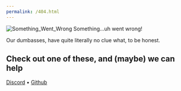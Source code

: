 ```yaml
---
permalink: /404.html
---
```


![Something_Went_Wrong](https://lh3.googleusercontent.com/dGI8g2UEQYaUjia1_PXLWJXE4xM8nUDsgDP2j_1uevEiMge37GQ9dmQCkCewhCpvBAYw_f7LYSsI3dgfoynFc7Sj6okvBElj7xrhiKgSVwAS47QnZXKbAWRdSpY2JNrAdqV57xiv=w2400)
Something...uh went wrong!

Our dumbasses, have quite literally no clue what, to be honest.

Check out one of these, and (maybe) we can help
---
[Discord](https://dsc.gg/giraffe) • [Github](https://github.com/pgwecn)